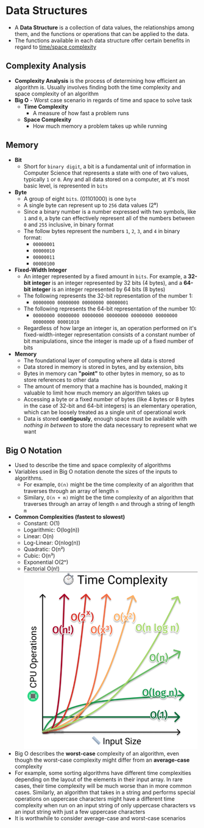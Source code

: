 # Data Structures

- A **Data Structure** is a collection of data values, the relationships among them, and the functions or operations that can be applied to the data.
- The functions available in each data structure offer certain benefits in regard to [time/space complexity](#complexity-analysis)

## Complexity Analysis

- **Complexity Analysis** is the process of determining how efficient an algorithm is. Usually involves finding both the time complexity and space complexity of an algorithm
- **Big O** - Worst case scenario in regards of time and space to solve task
  - **Time Complexity**
    - A measure of how fast a problem runs
  - **Space Complexity**
    - How much memory a problem takes up while running

## Memory

- **Bit**
  - Short for `binary digit`, a bit is a fundamental unit of information in Computer Science that represents a state with one of two values, typically `1` or `0`. Any and all data stored on a computer, at it's most basic level, is represented in `bits`
- **Byte**
  - A group of eight `bits`. (01101000) is one `byte`
  - A single byte can represent up to `256` data values (2⁸)
  - Since a binary number is a number expressed with two symbols, like `1` and `0`, a byte can effectively represent all of the numbers between `0` and `255` inclusive, in binary format
  - The follow bytes represent the numbers `1`, `2`, `3`, and `4` in binary format:
    - `00000001`
    - `00000010`
    - `00000011`
    - `00000100`
- **Fixed-Width Integer**
  - An integer represented by a fixed amount in `bits`. For example, a **32-bit integer** is an integer represented by 32 bits (4 bytes), and a **64-bit integer** is an integer represented by 64 bits (8 bytes)
  - The following represents the 32-bit representation of the number 1:
    - `00000000 00000000 00000000 00000001`
  - The following represents the 64-bit representation of the number 10:
    - `00000000 00000000 00000000 00000000 00000000 00000000 00000000 00001010`
  - Regardless of how large an integer is, an operation performed on it's fixed-width-integer representation consists of a constant number of bit manipulations, since the integer is made up of a fixed number of bits
- **Memory**
  - The foundational layer of computing where all data is stored
  - Data stored in memory is stored in bytes, and by extension, bits
  - Bytes in memory can **"point"** to other bytes in memory, so as to store references to other data
  - The amount of memory that a machine has is bounded, making it valuable to limit how much memory an algorithm takes up
  - Accessing a byte or a fixed number of bytes (like 4 bytes or 8 bytes in the case of 32-bit and 64-bit integers) is an elementary operation, which can be loosely treated as a single unit of operational work
  - Data is stored **contigously**, enough space must be available with _nothing in between_ to store the data necessary to represent what we want

## Big O Notation

- Used to describe the time and space complexity of algorithms
- Variables used in Big O notation denote the sizes of the inputs to algorithms.
  - For example, `O(n)` might be the time complexity of an algorithm that traverses through an array of length `n`
  - Similary, `O(n + m)` might be the time complexity of an algorithm that traverses through an array of length `n` and through a string of length `m`
- **Common Complexities (fastest to slowest)**
  - Constant: O(1)
  - Logarithmic: O(log(n))
  - Linear: O(n)
  - Log-Linear: O(nlog(n))
  - Quadratic: O(n²)
  - Cubic: O(n³)
  - Exponential O(2ⁿ)
  - Factorial O(n!)
    ![Time Complexity Chart](../../images/time-complexity-chart.png)
- Big O describes the **worst-case** complexity of an algorithm, even though the worst-case complexity might differ from an **average-case** complexity
- For example, some sorting algorithms have different time complexities depending on the layout of the elements in their input array. In rare cases, their time complexity will be much worse than in more common cases. Similarly, an algorithm that takes in a string and performs special operations on uppercase characters might have a different time complexity when run on an input string of only uppercase characters vs an input string with just a few uppercase characters
- It is worthwhile to consider average-case and worst-case scenarios
